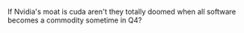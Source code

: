 If Nvidia's moat is cuda aren't they totally doomed when all software becomes a commodity sometime in Q4?

